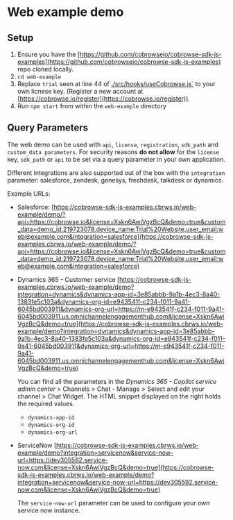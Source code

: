 # Web example demo

## Setup

1. Ensure you have the [https://github.com/cobrowseio/cobrowse-sdk-js-examples](https://github.com/cobrowseio/cobrowse-sdk-js-examples) repo cloned locally.
2. `cd web-example`
3. Replace `trial` seen at line 44 of [./src/hooks/useCobrowse.js`](https://github.com/cobrowseio/cobrowse-sdk-js-examples/blob/1a35aef3428a01fcad4b785e40a7454b421e50dd/web-example/src/hooks/useCobrowse.js#L44) to your own licnese key. (Register a new account at [https://cobrowse.io/register](https://cobrowse.io/register)).
4. Run `npm start` from within the `web-example` directory

## Query Parameters

The web demo can be used with `api`, `license`, `registration`, `sdk_path` and `custom_data parameters`. For security reasons **do not allow** for the `license` key, `sdk_path` or `api` to be set via a query parameter in your own application.

Different integrations are also supported out of the box with the `integration` parameter: salesforce, zendesk, genesys, freshdesk, talkdesk or dynamics.

Example URLs:

- Salesforce: [https://cobrowse-sdk-js-examples.cbrws.io/web-example/demo/?api=https://cobrowse.io&license=Xskn6AwiVgzBcQ&demo=true&custom_data=demo_id:219723078,device_name:Trial%20Website,user_email:web@example.com&integration=salesforce](https://cobrowse-sdk-js-examples.cbrws.io/web-example/demo/?api=https://cobrowse.io&license=Xskn6AwiVgzBcQ&demo=true&custom_data=demo_id:219723078,device_name:Trial%20Website,user_email:web@example.com&integration=salesforce)

- Dynamics 365 - Customer service [https://cobrowse-sdk-js-examples.cbrws.io/web-example/demo?integration=dynamics&dynamics-app-id=3e85abbb-9a1b-4ec3-8a40-1383fe5c103a&dynamics-org-id=e943541f-c234-f011-9a41-6045bd003911&dynamics-org-url=https://m-e943541f-c234-f011-9a41-6045bd003911.us.omnichannelengagementhub.com&license=Xskn6AwiVgzBcQ&demo=true](https://cobrowse-sdk-js-examples.cbrws.io/web-example/demo?integration=dynamics&dynamics-app-id=3e85abbb-9a1b-4ec3-8a40-1383fe5c103a&dynamics-org-id=e943541f-c234-f011-9a41-6045bd003911&dynamics-org-url=https://m-e943541f-c234-f011-9a41-6045bd003911.us.omnichannelengagementhub.com&license=Xskn6AwiVgzBcQ&demo=true)

  You can find all the parameters in the _Dynamics 365 - Copilot service admin
  center_ > Channels > Chat - Manage > Select and edit your channel > Chat
  Widget. The HTML snippet displayed on the right holds the required values.
    - `dynamics-app-id`
    - `dynamics-org-id`
    - `dynamics-org-url`

- ServiceNow [https://cobrowse-sdk-js-examples.cbrws.io/web-example/demo?integration=servicenow&service-now-url=https://dev305592.service-now.com&license=Xskn6AwiVgzBcQ&demo=true](https://cobrowse-sdk-js-examples.cbrws.io/web-example/demo?integration=servicenow&service-now-url=https://dev305592.service-now.com&license=Xskn6AwiVgzBcQ&demo=true)

  The `service-now-url` parameter can be used to configure your own service now instance.
